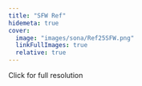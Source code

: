 ```yaml
---
title: "SFW Ref"
hidemeta: true
cover:
  image: "images/sona/Ref25SFW.png"
  linkFullImages: true
  relative: true
---
```


Click for full resolution
